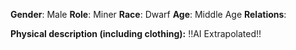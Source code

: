 

**Gender**: Male
**Role**: Miner
**Race**: Dwarf
**Age**: Middle Age
**Relations**: 

**Physical description (including clothing):**  !!AI Extrapolated!!
